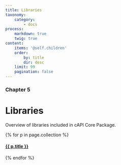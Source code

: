 ```yaml
---
title: Libraries
taxonomy:
    category:
        - docs
process:
    markdown: true
    twig: true
content:
    items: '@self.children'
    order:
        by: title
        dir: desc
    limit: 99
    pagination: false
---
```


### Chapter 5

# Libraries

Overview of libraries included in cAPI Core Package.

{% for p in page.collection %}
#### [ {{ p.title }}]({{p.link}})
{% endfor %}